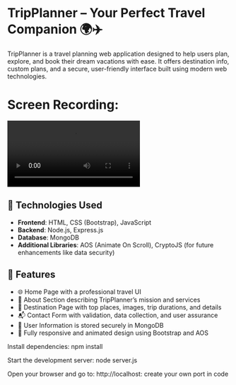 # TripPlanner – Your Perfect Travel Companion 🌍✈️

TripPlanner is a travel planning web application designed to help users plan, explore, and book their dream vacations with ease. It offers destination info, custom plans, and a secure, user-friendly interface built using modern web technologies.

# Screen Recording:
<video controls src="Screen Recording 2025-06-26 233639.mp4" title="Title"></video>

## 🔧 Technologies Used

- **Frontend**: HTML, CSS (Bootstrap), JavaScript
- **Backend**: Node.js, Express.js
- **Database**: MongoDB
- **Additional Libraries**: AOS (Animate On Scroll), CryptoJS (for future enhancements like data security)

## 📌 Features

- 🌐 Home Page with a professional travel UI
- 📖 About Section describing TripPlanner’s mission and services
- 🌄 Destination Page with top places, images, trip durations, and details
- 📬 Contact Form with validation, data collection, and user assurance
- 💾 User Information is stored securely in MongoDB
- 📱 Fully responsive and animated design using Bootstrap and AOS

Install dependencies:
npm install

Start the development server:
node server.js

Open your browser and go to:
http://localhost: create your own port in code  
